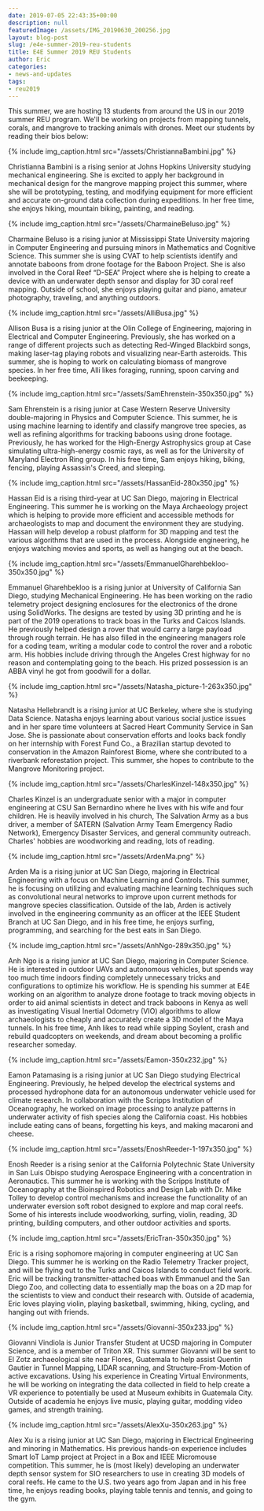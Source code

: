 ```yaml
---
date: 2019-07-05 22:43:35+00:00
description: null
featuredImage: /assets/IMG_20190630_200256.jpg
layout: blog-post
slug: /e4e-summer-2019-reu-students
title: E4E Summer 2019 REU Students
author: Eric
categories:
- news-and-updates
tags:
- reu2019
---
```


This summer, we are hosting 13 students from around the US in our 2019 summer REU program. We'll be working on projects from mapping tunnels, corals, and mangrove to tracking animals with drones. Meet our students by reading their bios below:

{% include 
    img_caption.html
    src="/assets/ChristiannaBambini.jpg"
%}

Christianna Bambini is a rising senior at Johns Hopkins University studying mechanical engineering. She is excited to apply her background in mechanical design for the mangrove mapping project this summer, where she will be prototyping, testing, and modifying equipment for more efficient and accurate on-ground data collection during expeditions. In her free time, she enjoys hiking, mountain biking, painting, and reading.

{% include 
    img_caption.html
    src="/assets/CharmaineBeluso.jpg"
%}

Charmaine Beluso is a rising junior at Mississippi State University majoring in Computer Engineering and pursuing minors in Mathematics and Cognitive Science. This summer she is using CVAT to help scientists identify and annotate baboons from drone footage for the Baboon Project. She is also involved in the Coral Reef “D-SEA” Project where she is helping to create a device with an underwater depth sensor and display for 3D coral reef mapping. Outside of school, she enjoys playing guitar and piano, amateur photography, traveling, and anything outdoors.

{% include 
    img_caption.html
    src="/assets/AlliBusa.jpg"
%}

Allison Busa is a rising junior at the Olin College of Engineering, majoring in Electrical and Computer Engineering. Previously, she has worked on a range of different projects such as detecting Red-Winged Blackbird songs, making laser-tag playing robots and visualizing near-Earth asteroids. This summer, she is hoping to work on calculating biomass of mangrove species. In her free time, Alli likes foraging, running, spoon carving and beekeeping.

{% include 
    img_caption.html
    src="/assets/SamEhrenstein-350x350.jpg"
%}

Sam Ehrenstein is a rising junior at Case Western Reserve University double-majoring in Physics and Computer Science. This summer, he is using machine learning to identify and classify mangrove tree species, as well as refining algorithms for tracking baboons using drone footage. Previously, he has worked for the High-Energy Astrophysics group at Case simulating ultra-high-energy cosmic rays, as well as for the University of Maryland Electron Ring group. In his free time, Sam enjoys hiking, biking, fencing, playing Assassin's Creed, and sleeping.

{% include 
    img_caption.html
    src="/assets/HassanEid-280x350.jpg"
%}

Hassan Eid is a rising third-year at UC San Diego, majoring in Electrical Engineering. This summer he is working on the Maya Archaeology project which is helping to provide more efficient and accessible methods for archaeologists to map and document the environment they are studying. Hassan will help develop a robust platform for 3D mapping and test the various algorithms that are used in the process. Alongside engineering, he enjoys watching movies and sports, as well as hanging out at the beach.

{% include 
    img_caption.html
    src="/assets/EmmanuelGharehbekloo-350x350.jpg"
%}

Emmanuel Gharehbekloo is a rising junior at University of California San Diego, studying Mechanical Engineering. He has been working on the radio telemetry project designing enclosures for the electronics of the drone using SolidWorks. The designs are tested by using 3D printing and he is part of the 2019 operations to track boas in the Turks and Caicos Islands. He previously helped design a rover that would carry a large payload through rough terrain. He has also filled in the engineering managers role for a coding team, writing a modular code to control the rover and a robotic arm. His hobbies include driving through the Angeles Crest highway for no reason and contemplating going to the beach. His prized possession is an ABBA vinyl he got from goodwill for a dollar.

{% include 
    img_caption.html
    src="/assets/Natasha_picture-1-263x350.jpg"
%}

Natasha Hellebrandt is a rising junior at UC Berkeley, where she is studying Data Science. Natasha enjoys learning about various social justice issues and in her spare time volunteers at Sacred Heart Community Service in San Jose. She is passionate about conservation efforts and looks back fondly on her internship with Forest Fund Co., a Brazilian startup devoted to conservation in the Amazon Rainforest Biome, where she contributed to a riverbank reforestation project. This summer, she hopes to contribute to the Mangrove Monitoring project.

{% include 
    img_caption.html
    src="/assets/CharlesKinzel-148x350.jpg"
%}

Charles Kinzel is an undergraduate senior with a major in computer engineering at CSU San Bernardino where he lives with his wife and four children. He is heavily involved in his church, The Salvation Army as a bus driver, a member of SATERN (Salvation Army Team Emergency Radio Network), Emergency Disaster Services, and general community outreach. Charles' hobbies are woodworking and reading, lots of reading.

{% include 
    img_caption.html
    src="/assets/ArdenMa.png"
%}

Arden Ma is a rising junior at UC San Diego, majoring in Electrical Engineering with a focus on Machine Learning and Controls. This summer, he is focusing on utilizing and evaluating machine learning techniques such as convolutional neural networks to improve upon current methods for mangrove species classification. Outside of the lab, Arden is actively involved in the engineering community as an officer at the IEEE Student Branch at UC San Diego, and in his free time, he enjoys surfing, programming, and searching for the best eats in San Diego.

{% include 
    img_caption.html
    src="/assets/AnhNgo-289x350.jpg"
%}

Anh Ngo is a rising junior at UC San Diego, majoring in Computer Science. He is interested in outdoor UAVs and autonomous vehicles, but spends way too much time indoors finding completely unnecessary tricks and configurations to optimize his workflow. He is spending his summer at E4E working on an algorithm to analyze drone footage to track moving objects in order to aid animal scientists in detect and track baboons in Kenya as well as investigating Visual Inertial Odometry (VIO) algorithms to allow archaeologists to cheaply and accurately create a 3D model of the Maya tunnels. In his free time, Anh likes to read while sipping Soylent, crash and rebuild quadcopters on weekends, and dream about becoming a prolific researcher someday.

{% include 
    img_caption.html
    src="/assets/Eamon-350x232.jpg"
%}

Eamon Patamasing is a rising junior at UC San Diego studying Electrical Engineering. Previously, he helped develop the electrical systems and processed hydrophone data for an autonomous underwater vehicle used for climate research. In collaboration with the Scripps Institution of Oceanography, he worked on image processing to analyze patterns in underwater activity of fish species along the California coast. His hobbies include eating cans of beans, forgetting his keys, and making macaroni and cheese.

{% include 
    img_caption.html
    src="/assets/EnoshReeder-1-197x350.jpg"
%}

Enosh Reeder is a rising senior at the California Polytechnic State University in San Luis Obispo studying Aerospace Engineering with a concentration in Aeronautics. This summer he is working with the Scripps Institute of Oceanography at the Bioinspired Robotics and Design Lab with Dr. Mike Tolley to develop control mechanisms and increase the functionality of an underwater eversion soft robot designed to explore and map coral reefs. Some of his interests include woodworking, surfing, violin, reading, 3D printing, building computers, and other outdoor activities and sports.


{% include 
    img_caption.html
    src="/assets/EricTran-350x350.jpg"
%}

Eric is a rising sophomore majoring in computer engineering at UC San Diego. This summer he is working on the Radio Telemetry Tracker project, and will be flying out to the Turks and Caicos Islands to conduct field work. Eric will be tracking transmitter-attached boas with Emmanuel and the San Diego Zoo, and collecting data to essentially map the boas on a 2D map for the scientists to view and conduct their research with. Outside of academia, Eric loves playing violin, playing basketball, swimming, hiking, cycling, and hanging out with friends.

{% include 
    img_caption.html
    src="/assets/Giovanni-350x233.jpg"
%}

Giovanni Vindiola is Junior Transfer Student at UCSD majoring in Computer Science, and is a member of Triton XR. This summer Giovanni will be sent to El Zotz archaeological site near Flores, Guatemala to help assist Quentin Gautier in Tunnel Mapping, LIDAR scanning, and Structure-From-Motion of active excavations. Using his experience in Creating Virtual Environments, he will be working on integrating the data collected in field to help create a VR experience to potentially be used at Museum exhibits in Guatemala City. Outside of academia he enjoys live music, playing guitar, modding video games, and strength training.

{% include 
    img_caption.html
    src="/assets/AlexXu-350x263.jpg"
%}

Alex Xu is a rising junior at UC San Diego, majoring in Electrical Engineering and minoring in Mathematics. His previous hands-on experience includes Smart IoT Lamp project at Project in a Box and IEEE Micromouse competition. This summer, he is (most likely) developing an underwater depth sensor system for SIO researchers to use in creating 3D models of coral reefs. He came to the U.S. two years ago from Japan and in his free time, he enjoys reading books, playing table tennis and tennis, and going to the gym.
